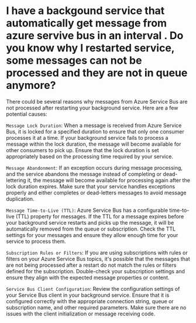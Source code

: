 # I have a backgound service that automatically get message from azure servive bus in an interval . Do you know why I restarted service, some messages can not be processed and they are not in queue anymore?
There could be several reasons why messages from Azure Service Bus are not processed after restarting your background service. Here are a few potential causes:

`Message Lock Duration`: When a message is received from Azure Service Bus, it is locked for a specified duration to ensure that only one consumer processes it at a time. If your background service fails to process a message within the lock duration, the message will become available for other consumers to pick up. Ensure that the lock duration is set appropriately based on the processing time required by your service.

`Message Abandonment`: If an exception occurs during message processing, and the service abandons the message instead of completing or dead-lettering it, the message will become available for processing again after the lock duration expires. Make sure that your service handles exceptions properly and either completes or dead-letters messages to avoid message duplication.

`Message Time-to-Live (TTL)`: Azure Service Bus has a configurable time-to-live (TTL) property for messages. If the TTL for a message expires before your background service restarts and picks up the message, it will be automatically removed from the queue or subscription. Check the TTL settings for your messages and ensure they allow enough time for your service to process them.

`Subscription Rules or Filters`: If you are using subscriptions with rules or filters on your Azure Service Bus topics, it's possible that the messages that are not being processed after a restart do not match the rules or filters defined for the subscription. Double-check your subscription settings and ensure they align with the expected message properties or content.

`Service Bus Client Configuration`: Review the configuration settings of your Service Bus client in your background service. Ensure that it is configured correctly with the appropriate connection string, queue or subscription name, and other required parameters. Make sure there are no issues with the client initialization or message receiving code.